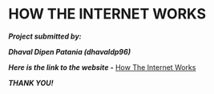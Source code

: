 # HOW THE INTERNET WORKS

 ***Project submitted by:***

 ***Dhaval Dipen Patania (dhavaldp96)***
 
 ***Here is the link to the website -***
 [How The Internet Works](https://dhavaldp96.github.io/How_The_Internet_Works/)
 
 ***THANK YOU!***